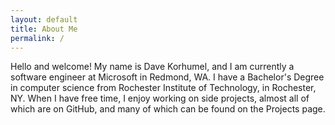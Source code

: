 ```yaml
---
layout: default
title: About Me
permalink: /
---
```


Hello and welcome! My name is Dave Korhumel, and I am currently a software
engineer at Microsoft in Redmond, WA. I have a Bachelor's Degree in computer
science from Rochester Institute of Technology, in Rochester, NY. When I have
free time, I enjoy working on side projects, almost all of which are on GitHub,
and many of which can be found on the Projects page.
